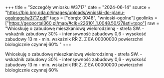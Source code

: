 +++
title = "Szczegóły wniosku W3717"
date = "2024-06-14"
source = "https://bip.brg.gda.pl/images/uploads/wnioski-do-planu-ogolnego/w3717.pdf"
tags = ["obręb: 0048", "wnioski-ogolne"]
geolinks = ["https://geoportal360.pl/map/#clk=226101_1.0048.50/27&stl=topo"]
raw = "Wnioskuję o zabudowę mieszkaniową wielorodzinną - strefa SW. - wskaźnik zabudowy 30% - intensywność zabudowy 0,6 - wysokość zabudowy 13 m - min. wskaźnik RR Z. Z EA 00000000 powierzchni biologicznie czynnej 60% "
+++

Wnioskuję o zabudowę mieszkaniową wielorodzinną - strefa SW. - wskaźnik
zabudowy 30% - intensywność zabudowy 0,6 - wysokość zabudowy 13 m - min. wskaźnik
RR Z. Z EA 00000000
powierzchni biologicznie czynnej 60%



